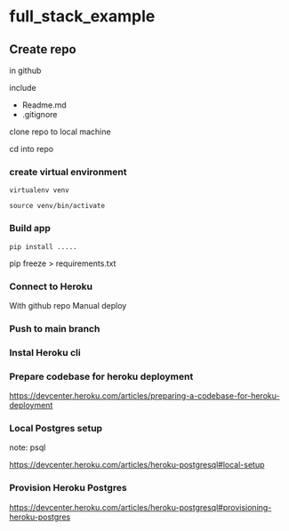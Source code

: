 # full_stack_example

## Create repo
in github

include 
- Readme.md
- .gitignore

clone repo to local machine

cd into repo

### create virtual environment

`virtualenv venv`

`source venv/bin/activate`

### Build app

`pip install .....`

pip freeze > requirements.txt

### Connect to Heroku 

With github repo 
Manual deploy
### Push to main branch

### Instal Heroku cli

### Prepare codebase for heroku deployment

https://devcenter.heroku.com/articles/preparing-a-codebase-for-heroku-deployment

### Local Postgres setup

note: psql

https://devcenter.heroku.com/articles/heroku-postgresql#local-setup

### Provision Heroku Postgres

https://devcenter.heroku.com/articles/heroku-postgresql#provisioning-heroku-postgres

